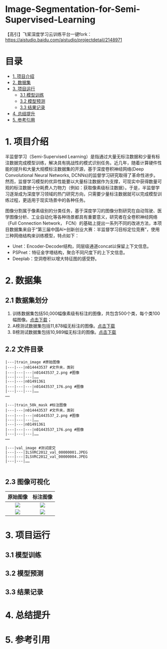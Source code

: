 # Image-Segmentation-for-Semi-Supervised-Learning
【高引】飞桨深度学习云训练平台一键fork：https://aistudio.baidu.com/aistudio/projectdetail/2148971

# 目录
* [1. 项目介绍](#1-项目介绍)
* [2. 数据集](#2-数据集)
* [3. 项目运行](#3-项目运行)
   * [3.1 模型训练](#31-模型训练)
   * [3.2 模型预测](#32-模型预测)
   * [3.3 结果记录](#33-结果记录)
* [4. 总结提升](#4-总结提升)
* [5. 参考引用](#5-参考引用)


# 1. 项目介绍
半监督学习（Semi-Supervised Learning）是指通过大量无标注数据和少量有标注数据完成模型训练，解决具有挑战性的模式识别任务。近几年，随着计算硬件性能的提升和大量大规模标注数据集的开源，基于深度卷积神经网络(Deep Convolutional Neural Networks, DCNNs)的监督学习研究取得了革命性进步。然而，监督学习模型的优异性能要以大量标注数据作为支撑，可现实中获得数量可观的标注数据十分耗费人力物力（例如：获取像素级标注数据）。于是，半监督学习逐渐成为深度学习领域的热门研究方向，只需要少量标注数据就可以完成模型训练过程，更适用于现实场景中的各种任务。

图像分割属于像素级别的分类任务，基于深度学习的图像分割研究在自动驾驶、医学图像分析、工业自动化等各种场景都具有重要意义，研究者在全卷积神经网络（Full Connection Network， FCN）的基础上提出一系列不同的改进方法，本项目数据集来自于“第三届中国AI+创新创业大赛：半监督学习目标定位竞赛”，使用三种网络结构来训练模型，特点如下：

- Unet：Encoder-Decoder结构，同层级通道concat以保留上下文信息。
- PSPnet：特征金字塔结构，聚合不同尺度下的上下文信息。
- Deeplab：空洞卷积以增大特征图的感受野。

# 2. 数据集
## 2.1 数据集划分
1. 训练数据集包括50,000幅像素级有标注的图像，共包含500个类，每个类100幅图像。[点击下载](https://aistudio.baidu.com/aistudio/datasetdetail/95703)；
2. A榜测试数据集包括11,878幅无标注的图像。[点击下载](https://aistudio.baidu.com/aistudio/datasetdetail/95703)
3. B榜测试数据集包括10,989幅无标注的图像。[点击下载](https://aistudio.baidu.com/aistudio/datasetdetail/100087)


## 2.2 文件目录
```
|---|train_image #原始图像
|---|---|n014443537 #文件夹，类别
|---|---|---|n01443537_2.png #图像
|---|---|---|……
|---|---|n01491361
|---|---|---|n01443537_176.png #图像
|---|---|---|……
……

|---|train_50k_mask #标注图像
|---|---|n014443537 #文件夹，类别
|---|---|---|n01443537_2.png #图像
|---|---|---|……
|---|---|n01491361
|---|---|---|n01443537_176.png #图像
|---|---|---|……
……

|---|val_image #测试提交
|---|---|ILSVRC2012_val_00000001.JPEG
|---|---|ILSVRC2012_val_00000004.JPEG
|---|---|……


```
## 2.3 图像可视化
|原始图像|标注图像|
|:-:|:-:|
|![](https://ai-studio-static-online.cdn.bcebos.com/a74cf67e3ab741b99aed5ed7734c5d8f8d40219eab7b4cafa59e96e17f701714)|![](https://ai-studio-static-online.cdn.bcebos.com/af685ee04f5f4acbaaba5141ce2c558440729d14762c412a94f02bb70a2e1c1d)|
|![](https://ai-studio-static-online.cdn.bcebos.com/40dd8e974a1d4981a9fc1444fa229a3d95efbf6cd16c4081a0009fc567c0605e)|![](https://ai-studio-static-online.cdn.bcebos.com/1f80bca410944e2c803959c7e75f32208da50e2a796a4331a0e4fd1db10b7f1f)|

# 3. 项目运行

## 3.1 模型训练

## 3.2 模型预测

## 3.3 结果记录

# 4. 总结提升

# 5. 参考引用

